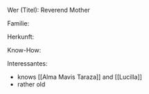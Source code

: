 Wer (Titel): Reverend Mother 

Familie:

Herkunft:

Know-How:

Interessantes: 
- knows [[Alma Mavis Taraza]] and [[Lucilla]]
- rather old
